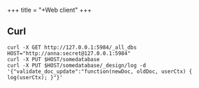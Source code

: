 +++
title = "+Web client"
+++

## Curl
```
curl -X GET http://127.0.0.1:5984/_all_dbs
HOST="http://anna:secret@127.0.0.1:5984"
curl -X PUT $HOST/somedatabase
curl -X PUT $HOST/somedatabase/_design/log -d '{"validate_doc_update":"function(newDoc, oldDoc, userCtx) { log(userCtx); }"}'
```